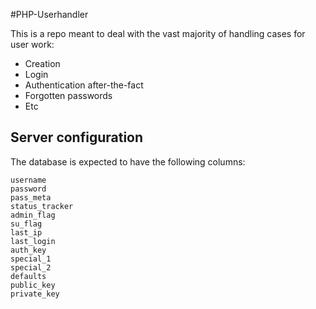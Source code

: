 #PHP-Userhandler

This is a repo meant to deal with the vast majority of handling cases for user work:

- Creation
- Login
- Authentication after-the-fact
- Forgotten passwords
- Etc


## Server configuration

The database is expected to have the following columns:

```
username
password
pass_meta
status_tracker
admin_flag
su_flag
last_ip
last_login
auth_key
special_1
special_2
defaults
public_key
private_key
```
